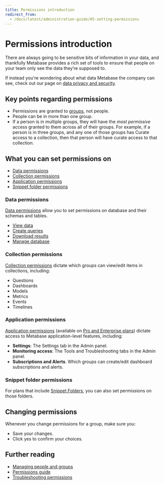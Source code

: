 ```yaml
---
title: Permissions introduction
redirect_from:
  - /docs/latest/administration-guide/05-setting-permissions
---
```


# Permissions introduction

There are always going to be sensitive bits of information in your data, and thankfully Metabase provides a rich set of tools to ensure that people on your team only see the data they’re supposed to.

If instead you're wondering about what data Metabase the company can see, check out our page on [data privacy and security](https://www.metabase.com/security).

## Key points regarding permissions

- Permissions are granted to [groups](../people-and-groups/managing.md#groups), not people.
- People can be in more than one group.
- If a person is in multiple groups, they will have the _most permissive_ access granted to them across all of their groups. For example, if a person is in three groups, and any one of those groups has Curate access to a collection, then that person will have curate access to that collection.

## What you can set permissions on

- [Data permissions](#data-permissions)
- [Collection permissions](#collection-permissions)
- [Application permissions](#application-permissions)
- [Snippet folder permissions](#snippet-folder-permissions)

### Data permissions

[Data permissions](./data.md) allow you to set permissions on database and their schemas and tables.

- [View data](./data.md#view-data-permissions)
- [Create queries](./data.md#create-queries-permissions)
- [Download results](./data.md#download-results-permissions)
- [Manage database](./data.md#manage-database-permissions)

### Collection permissions

[Collection permissions][collections] dictate which groups can view/edit items in collections, including:

- Questions
- Dashboards
- Models
- Metrics
- Events
- Timelines

### Application permissions

[Application permissions](application.md) (available on [Pro and Enterprise plans](https://www.metabase.com/pricing/)) dictate access to Metabase application-level features, including:

- **Settings**: The Settings tab in the Admin panel.
- **Monitoring access**: The Tools and Troubleshooting tabs in the Admin panel.
- **Subscriptions and Alerts**. Which groups can create/edit dashboard subscriptions and alerts.

### Snippet folder permissions

For plans that include [Snippet Folders][snippet-folders], you can also set permissions on those folders.

## Changing permissions

Whenever you change permissions for a group, make sure you:

- Save your changes.
- Click yes to confirm your choices.

## Further reading

- [Managing people and groups](../people-and-groups/managing.md)
- [Permissions guide][permissions]
- [Troubleshooting permissions][troubleshooting-permissions]

[collections]: ../exploration-and-organization/collections.md
[dashboard-subscriptions]: ../dashboards/subscriptions.md
[data-permissions]: ./data.md
[data-sandboxing]: ./data-sandboxes.md
[permissions]: https://www.metabase.com/learn/metabase-basics/administration/permissions
[sandbox-columns]: https://www.metabase.com/learn/metabase-basics/administration/permissions/data-sandboxing-column-permissions
[sandbox-rows]: https://www.metabase.com/learn/metabase-basics/administration/permissions/data-sandboxing-row-permissions
[slack-integration]: ../configuring-metabase/slack.md
[snippet-folders]: ../questions/native-editor/snippets.md
[troubleshooting-permissions]: ../troubleshooting-guide/permissions.md
